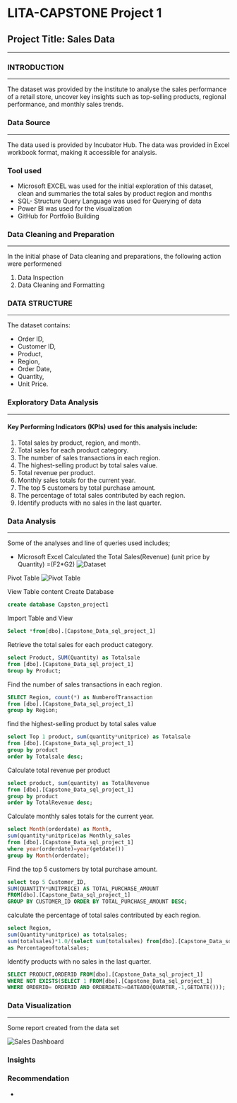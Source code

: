 # LITA-CAPSTONE Project 1

## Project Title: Sales Data
---

### INTRODUCTION
---
The dataset was provided by the institute to analyse the sales performance of a retail store, uncover key insights such as top-selling products, regional performance, and monthly sales trends.

### Data Source 
---
The data used is provided by Incubator Hub. The data was provided in Excel workbook format, making it accessible for analysis.

### Tool used 
-	Microsoft EXCEL was used for the initial exploration of this dataset, clean and summaries the total sales by product region and months 
- SQL- Structure Query Language was used for Querying of data
- Power BI was used for the visualization
- GitHub for Portfolio Building

### Data Cleaning and Preparation
---
  In the initial phase of Data cleaning and preparations, the following action were performened
  1. Data Inspection
  2. Data Cleaning and Formatting

### DATA STRUCTURE
---
The dataset contains:
- Order ID, 
- Customer ID, 
- Product, 
- Region, 
- Order Date, 
- Quantity, 
- Unit Price.

### Exploratory Data Analysis
  ---
#### Key Performing Indicators (KPIs) used for this analysis include:
1. Total sales by product, region, and month. 
2. Total sales for each product category. 
3. The number of sales transactions in each region.
4. The highest-selling product by total sales value.
5. Total revenue per product.
6. Monthly sales totals for the current year.
7. The top 5 customers by total purchase amount.
8. The percentage of total sales contributed by each region.
9. Identify products with no sales in the last quarter.
    
### Data Analysis
---
Some of the analyses and line of queries used includes;

- Microsoft Excel
Calculated the Total Sales(Revenue) (unit price by Quantity)
 =(F2*G2)
![Dataset](https://github.com/user-attachments/assets/17b3bcb0-3a52-430a-bb19-a489dcaf8a35)

Pivot Table
![Pivot Table](https://github.com/user-attachments/assets/be0bb5c6-ea5a-45db-9090-c1a8baf0ecac)


View Table content
Create Database
```SQL
create database Capston_project1
```
Import Table and View
```SQL
Select *from[dbo].[Capstone_Data_sql_project_1]
```
Retrieve the total sales for each product category. 
```SQL
select Product, SUM(Quantity) as Totalsale
from [dbo].[Capstone_Data_sql_project_1]
Group by Product;
```
Find the number of sales transactions in each region.
```SQL
SELECT Region, count(*) as NumberofTransaction
from [dbo].[Capstone_Data_sql_project_1]
group by Region;
```
find the highest-selling product by total sales value
```SQL
select Top 1 product, sum(quantity*unitprice) as Totalsale
from [dbo].[Capstone_Data_sql_project_1]
group by product
order by Totalsale desc;
```
Calculate total revenue per product
```SQL
select product, sum(quantity) as TotalRevenue
from [dbo].[Capstone_Data_sql_project_1]
group by product
order by TotalRevenue desc;
```
Calculate monthly sales totals for the current year. 
```SQL
select Month(orderdate) as Month,
sum(quantity*unitprice)as Monthly_sales
from [dbo].[Capstone_Data_sql_project_1]
where year(orderdate)=year(getdate())
group by Month(orderdate);
```
Find the top 5 customers by total purchase amount. 
```SQL
select top 5 Customer_ID,
SUM(QUANTITY*UNITPRICE) AS TOTAL_PURCHASE_AMOUNT
FROM[dbo].[Capstone_Data_sql_project_1]
GROUP BY CUSTOMER_ID ORDER BY TOTAL_PURCHASE_AMOUNT DESC;
```
calculate the percentage of total sales contributed by each region.
```SQL
select Region,
sum(Quantity*unitprice) as totalsales;
sum(totalsales)*1.0/(select sum(totalsales) from[dbo].[Capstone_Data_sql_project_1]) * 100
as Percentageoftotalsales;
```
Identify products with no sales in the last quarter. 
```SQL
SELECT PRODUCT,ORDERID FROM[dbo].[Capstone_Data_sql_project_1]
WHERE NOT EXISTS(SELECT 1 FROM[dbo].[Capstone_Data_sql_project_1]
WHERE ORDERID= ORDERID AND ORDERDATE>=DATEADD(QUARTER,-1,GETDATE()));
```
### Data Visualization
---
Some report created from the data set 


![Sales Dashboard](https://github.com/user-attachments/assets/6ad84895-698a-4939-af23-ae8acb54e9aa)

### Insights



### Recommendation

- 

 
  
  

